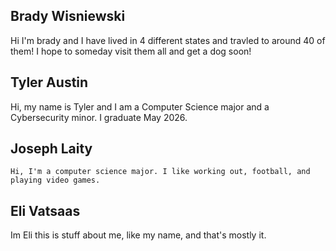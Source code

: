 ## Brady Wisniewski 
Hi I'm brady and I have lived in 4 different states and travled to around 40 of them! I hope to someday visit them all and get a dog soon!
## Tyler Austin
Hi, my name is Tyler and I am a Computer Science major and a Cybersecurity minor. I graduate May 2026.
## Joseph Laity
    Hi, I'm a computer science major. I like working out, football, and playing video games.
## Eli Vatsaas
Im Eli this is stuff about me, like my name, and that's mostly it.

